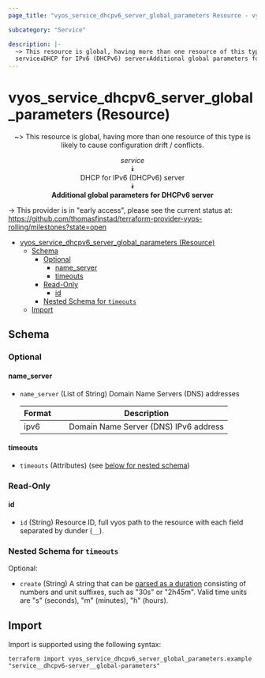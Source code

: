 ```yaml
---
page_title: "vyos_service_dhcpv6_server_global_parameters Resource - vyos"

subcategory: "Service"

description: |-
  ~> This resource is global, having more than one resource of this type is likely to cause configuration drift / conflicts.
  service⯯DHCP for IPv6 (DHCPv6) server⯯Additional global parameters for DHCPv6 server
---
```


# vyos_service_dhcpv6_server_global_parameters (Resource)
<center>

~> This resource is global, having more than one resource of this type is likely to cause configuration drift / conflicts.

*service*  
⯯  
DHCP for IPv6 (DHCPv6) server  
⯯  
**Additional global parameters for DHCPv6 server**


</center>

-> This provider is in "early access", please see the current status at: https://github.com/thomasfinstad/terraform-provider-vyos-rolling/milestones?state=open

<!--TOC-->

- [vyos_service_dhcpv6_server_global_parameters (Resource)](#vyos_service_dhcpv6_server_global_parameters-resource)
  - [Schema](#schema)
    - [Optional](#optional)
      - [name_server](#name_server)
      - [timeouts](#timeouts)
    - [Read-Only](#read-only)
      - [id](#id)
    - [Nested Schema for `timeouts`](#nested-schema-for-timeouts)
  - [Import](#import)

<!--TOC-->

<!-- schema generated by tfplugindocs -->
## Schema

### Optional

#### name_server
- `name_server` (List of String) Domain Name Servers (DNS) addresses

    |  Format  &emsp;|  Description                            |
    |----------|-----------------------------------------|
    |  ipv6    &emsp;|  Domain Name Server (DNS) IPv6 address  |
#### timeouts
- `timeouts` (Attributes) (see [below for nested schema](#nestedatt--timeouts))

### Read-Only

#### id
- `id` (String) Resource ID, full vyos path to the resource with each field separated by dunder (`__`).

<a id="nestedatt--timeouts"></a>
### Nested Schema for `timeouts`

Optional:

- `create` (String) A string that can be [parsed as a duration](https://pkg.go.dev/time#ParseDuration) consisting of numbers and unit suffixes, such as &#34;30s&#34; or &#34;2h45m&#34;. Valid time units are &#34;s&#34; (seconds), &#34;m&#34; (minutes), &#34;h&#34; (hours).

## Import

Import is supported using the following syntax:

```shell
terraform import vyos_service_dhcpv6_server_global_parameters.example "service__dhcpv6-server__global-parameters"
```
